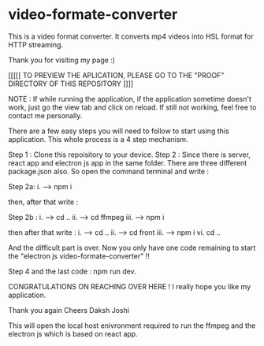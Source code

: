 # video-formate-converter
This is a video format converter. It converts mp4 videos into HSL format for HTTP streaming.

Thank you for visiting my page :)

[[[[[ TO PREVIEW THE APLICATION, PLEASE GO TO THE "PROOF" DIRECTORY OF THIS REPOSITORY ]]]]

NOTE : If while running the application, if the application sometime doesn't work, just go the view tab and click on reload.
If still not working, feel free to contact me personally.

There are a few easy steps you will need to follow to start using this application. This whole process is a 4 step mechanism.

Step 1 : Clone this repoisitory to your device.
Step 2 : Since there is server, react app and electron js app in the same folder. There are three different package.json also.
So open the command terminal and write : 

Step 2a: 
i. --> npm i

then, after that write : 

Step 2b :
i. --> cd ..
ii. --> cd ffmpeg 
iii. --> npm i

then after that write : 
i. --> cd ..
ii. --> cd front
iii. --> npm i
vi. cd ..

And the difficult part is over. Now you only have one code remaining to start the "electron js video-formate-converter" !!

Step 4 and the last code : npm run dev.

CONGRATULATIONS ON REACHING OVER HERE ! I really hope you like my application. 

Thank you again 
Cheers
Daksh Joshi

This will open the local host enivronment required to run the ffmpeg and the electron js which is based on react app.



